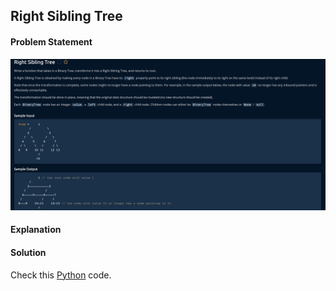 ## Right Sibling Tree

#### Problem Statement


![alt text](Right_Sibling_Tree.png "Right_Sibling_Tree")



#### Explanation



#### Solution

Check this [Python](../python/Right_Sibling_Tree.py) code.

